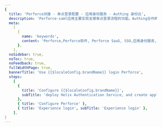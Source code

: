 ```yaml
---
{
  title: 'Perforce对接 - 单点登录配置 - 应用身份服务 - Authing 身份云',
  description: 'Perforce-saml应用主要实现支撑单点登录流程的功能。Authing合作网络提供 Perforce对接，单点登录，SSO，实现应用的快捷登录、免密登录，提升员工办公体验、增强用户体验，增强企业数字化服务水平。',
  meta:
    [
      {
        name: 'keywords',
        content: 'Perforce,Perforce软件, Perforce SaaS, SSO,应用身份服务,单点登录配置,Authing身份云',
      },
    ],
  noSidebar: true,
  noToc: true,
  noFeedback: true,
  fullWidthPage: true,
  bannerTitle: 'Use {{$localeConfig.brandName}} login Perforce',
  steps:
    [
      {
        title: 'Configure {{$localeConfig.brandName}}',
        subTitle: 'deploy Helix Authentication Service, and create applications in {{$localeConfig.brandName}}',
      },
      { title: 'Configure Perforce' },
      { title: 'Experience login', subTitle: 'Experience login' },
    ],
}
---
```


<IntegrationDetail/>
